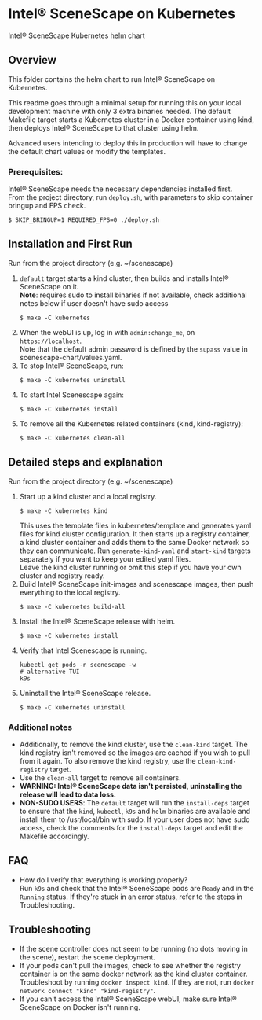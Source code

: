 # Intel® SceneScape on Kubernetes

Intel® SceneScape Kubernetes helm chart

## Overview

This folder contains the helm chart to run Intel® SceneScape on Kubernetes.

This readme goes through a minimal setup for running this on your local development machine with only 3 extra binaries needed. The default Makefile target starts a Kubernetes cluster in a Docker container using kind, then deploys Intel® SceneScape to that cluster using helm.

Advanced users intending to deploy this in production will have to change the default chart values or modify the templates.

### Prerequisites:

Intel® SceneScape needs the necessary dependencies installed first.\
From the project directory, run `deploy.sh`, with parameters to skip container bringup and FPS check.
```console
$ SKIP_BRINGUP=1 REQUIRED_FPS=0 ./deploy.sh
```

## Installation and First Run

Run from the project directory (e.g. ~/scenescape)
1. `default` target starts a kind cluster, then builds and installs Intel® SceneScape on it.\
**Note**: requires sudo to install binaries if not available, check additional notes below if user doesn't have sudo access
    ```console
    $ make -C kubernetes
    ```
2. When the webUI is up, log in with `admin:change_me`, on `https://localhost`.\
Note that the default admin password is defined by the `supass` value in scenescape-chart/values.yaml.
3. To stop Intel® SceneScape, run:
    ```console
    $ make -C kubernetes uninstall
    ```
4. To start Intel Scenescape again:
    ```console
    $ make -C kubernetes install
    ```
5. To remove all the Kubernetes related containers (kind, kind-registry):
    ```console
    $ make -C kubernetes clean-all
    ```

## Detailed steps and explanation

Run from the project directory (e.g. ~/scenescape)
1. Start up a kind cluster and a local registry.
    ```console
    $ make -C kubernetes kind
    ```
    This uses the template files in kubernetes/template and generates yaml files for kind cluster configuration. It then starts up a registry container, a kind cluster container and adds them to the same Docker network so they can communicate. Run `generate-kind-yaml` and `start-kind` targets separately if you want to keep your edited yaml files.\
    Leave the kind cluster running or omit this step if you have your own cluster and registry ready.
2. Build Intel® SceneScape init-images and scenescape images, then push everything to the local registry.
    ```console
    $ make -C kubernetes build-all
    ```
3. Install the Intel® SceneScape release with helm.
    ```console
    $ make -C kubernetes install
    ```
11. Verify that Intel Scenescape is running.
    ```console
    kubectl get pods -n scenescape -w
    # alternative TUI
    k9s
    ```
12. Uninstall the Intel® SceneScape release.
    ```console
    $ make -C kubernetes uninstall
    ```

### Additional notes

* Additionally, to remove the kind cluster, use the `clean-kind` target. The kind registry isn't removed so the images are cached if you wish to pull from it again. To also remove the kind registry, use the `clean-kind-registry` target.
* Use the `clean-all` target to remove all containers.
* **WARNING: Intel® SceneScape data isn't persisted, uninstalling the release will lead to data loss.**
* **NON-SUDO USERS**: The `default` target will run the `install-deps` target to ensure that the `kind`, `kubectl`, `k9s` and `helm` binaries are available and install them to /usr/local/bin with sudo. If your user does not have sudo access, check the comments for the `install-deps` target and edit the Makefile accordingly.

## FAQ

* How do I verify that everything is working properly?\
Run `k9s` and check that the Intel® SceneScape pods are `Ready` and in the `Running` status. If they're stuck in an error status, refer to the steps in Troubleshooting.

## Troubleshooting

* If the scene controller does not seem to be running (no dots moving in the scene), restart the scene deployment.
* If your pods can't pull the images, check to see whether the registry container is on the same docker network as the kind cluster container.\
Troubleshoot by running `docker inspect kind`. If they are not, run `docker network connect "kind" "kind-registry"`.
* If you can't access the Intel® SceneScape webUI, make sure Intel® SceneScape on Docker isn't running.
